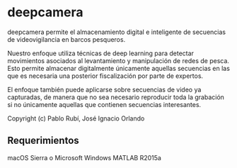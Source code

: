 # deepcamera

deepcamera permite el almacenamiento digital e inteligente de secuencias de videovigilancia en barcos pesqueros. 

Nuestro enfoque utiliza técnicas de deep learning para detectar movimientos asociados al levantamiento y manipulación de redes de pesca. Esto permite almacenar digitalmente únicamente aquellas secuencias en las que es necesaria una posterior fiscalización por parte de expertos.

El enfoque también puede aplicarse sobre secuencias de video ya capturadas, de manera que no sea necesario reproducir toda la grabación si no únicamente aquellas que contienen secuencias interesantes.

Copyright (c) Pablo Rubí, José Ignacio Orlando


## Requerimientos

macOS Sierra o Microsoft Windows
MATLAB R2015a
